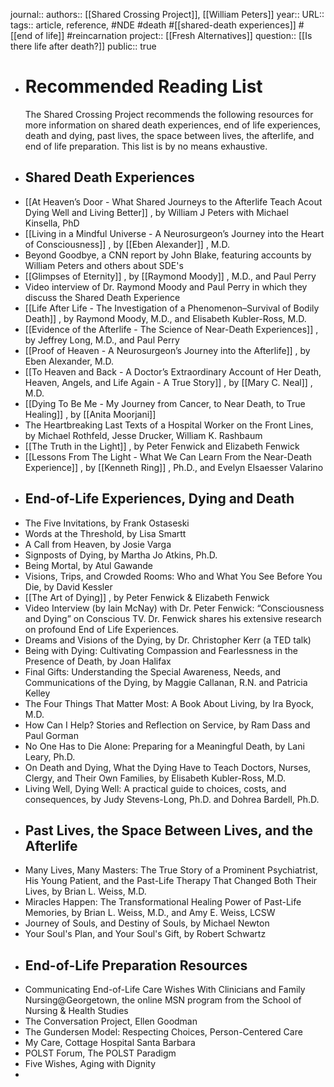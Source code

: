 journal::
authors:: [[Shared Crossing Project]], [[William Peters]] 
year::
URL::
tags:: article, reference, #NDE #death #[[shared-death experiences]] #[[end of life]] #reincarnation 
project:: [[Fresh Alternatives]] 
question:: [[Is there life after death?]] 
public:: true

- # Recommended Reading List
  The Shared Crossing Project recommends the following resources for more information on
  shared death experiences, end of life experiences, death and dying, past lives, the space
  between lives, the afterlife, and end of life preparation. This list is by no means exhaustive.
- ## Shared Death Experiences
- [[At Heaven’s Door - What Shared Journeys to the Afterlife Teach Acout Dying Well and Living Better]] , by William J Peters with Michael Kinsella, PhD
- [[Living in a Mindful Universe - A Neurosurgeon’s Journey into the Heart of Consciousness]] ,
  by [[Eben Alexander]] , M.D.
- Beyond Goodbye, a CNN report by John Blake, featuring accounts by William Peters and
  others about SDE's
- [[Glimpses of Eternity]] , by [[Raymond Moody]] , M.D., and Paul Perry
- Video interview of Dr. Raymond Moody and Paul Perry in which they discuss the Shared
  Death Experience
- [[Life After Life - The Investigation of a Phenomenon–Survival of Bodily Death]] , by Raymond
  Moody, M.D., and Elisabeth Kubler-Ross, M.D.
- [[Evidence of the Afterlife - The Science of Near-Death Experiences]] , by Jeffrey Long, M.D.,
  and Paul Perry
- [[Proof of Heaven - A Neurosurgeon’s Journey into the Afterlife]] , by Eben Alexander, M.D.
- [[To Heaven and Back - A Doctor’s Extraordinary Account of Her Death, Heaven, Angels,
  and Life Again - A True Story]] , by [[Mary C. Neal]] , M.D.
- [[Dying To Be Me - My Journey from Cancer, to Near Death, to True Healing]] , by [[Anita
  Moorjani]]
- The Heartbreaking Last Texts of a Hospital Worker on the Front Lines, by Michael
  Rothfeld, Jesse Drucker, William K. Rashbaum
- [[The Truth in the Light]] , by Peter Fenwick and Elizabeth Fenwick
- [[Lessons From The Light - What We Can Learn From the Near-Death Experience]] , by
  [[Kenneth Ring]] , Ph.D., and Evelyn Elsaesser Valarino
- ## End-of-Life Experiences, Dying and Death
- The Five Invitations, by Frank Ostaseski
- Words at the Threshold, by Lisa Smartt
- A Call from Heaven, by Josie Varga
- Signposts of Dying, by Martha Jo Atkins, Ph.D.
- Being Mortal, by Atul Gawande
- Visions, Trips, and Crowded Rooms: Who and What You See Before You Die, by David
  Kessler
- [[The Art of Dying]] , by Peter Fenwick & Elizabeth Fenwick
- Video Interview (by Iain McNay) with Dr. Peter Fenwick: “Consciousness and Dying” on
  Conscious TV. Dr. Fenwick shares his extensive research on profound End of Life
  Experiences.
- Dreams and Visions of the Dying, by Dr. Christopher Kerr (a TED talk)
- Being with Dying: Cultivating Compassion and Fearlessness in the Presence of Death, by
  Joan Halifax
- Final Gifts: Understanding the Special Awareness, Needs, and Communications of the
  Dying, by Maggie Callanan, R.N. and Patricia Kelley
- The Four Things That Matter Most: A Book About Living, by Ira Byock, M.D.
- How Can I Help? Stories and Reflection on Service, by Ram Dass and Paul Gorman
- No One Has to Die Alone: Preparing for a Meaningful Death, by Lani Leary, Ph.D.
- On Death and Dying, What the Dying Have to Teach Doctors, Nurses, Clergy, and Their
  Own Families, by Elisabeth Kubler-Ross, M.D.
- Living Well, Dying Well: A practical guide to choices, costs, and consequences, by Judy
  Stevens-Long, Ph.D. and Dohrea Bardell, Ph.D.
- ## Past Lives, the Space Between Lives, and the Afterlife
- Many Lives, Many Masters: The True Story of a Prominent Psychiatrist, His Young
  Patient, and the Past-Life Therapy That Changed Both Their Lives, by Brian L. Weiss, M.D.
- Miracles Happen: The Transformational Healing Power of Past-Life Memories, by Brian L.
  Weiss, M.D., and Amy E. Weiss, LCSW
- Journey of Souls, and Destiny of Souls, by Michael Newton
- Your Soul's Plan, and Your Soul's Gift, by Robert Schwartz
- ## End-of-Life Preparation Resources
- Communicating End-of-Life Care Wishes With Clinicians and Family
  Nursing@Georgetown, the online MSN program from the School of Nursing & Health
  Studies
- The Conversation Project, Ellen Goodman
- The Gundersen Model: Respecting Choices, Person-Centered Care
- My Care, Cottage Hospital Santa Barbara
- POLST Forum, The POLST Paradigm
- Five Wishes, Aging with Dignity
-